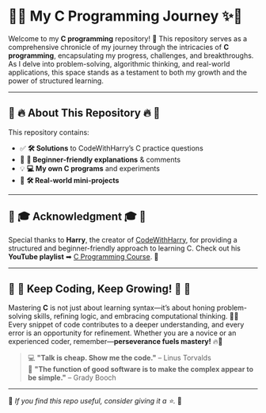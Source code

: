 # 🎯✨ My C Programming Journey ✨🎯

Welcome to my **C programming** repository! 🚀 This repository serves as a comprehensive chronicle of my journey through the intricacies of **C programming**, encapsulating my progress, challenges, and breakthroughs. As I delve into problem-solving, algorithmic thinking, and real-world applications, this space stands as a testament to both my growth and the power of structured learning. 

---
## 📌 🔥 About This Repository 🔥 📌
This repository contains:
- ✅ **🛠 Solutions** to CodeWithHarry’s C practice questions
- 📝 **📖 Beginner-friendly explanations** & comments
- 💡 **💻 My own C programs** and experiments
- 🔧 **🛠 Real-world mini-projects**

---
## 🙌 🎓 Acknowledgment 🎓 🙌
Special thanks to **Harry**, the creator of [CodeWithHarry](https://www.youtube.com/c/CodeWithHarry), for providing a structured and beginner-friendly approach to learning C. Check out his **YouTube playlist** ➡ [C Programming Course](https://www.youtube.com/playlist?list=PLu0W_9lII9ahSEQv6cHtu8JBXNgK2_QMX). 🎥

---
## 🌟 🚀 Keep Coding, Keep Growing! 🚀 🌟
Mastering **C** is not just about learning syntax—it’s about honing problem-solving skills, refining logic, and embracing computational thinking. 🧠💡 Every snippet of code contributes to a deeper understanding, and every error is an opportunity for refinement. Whether you are a novice or an experienced coder, remember—**perseverance fuels mastery!** 🔥🚀

> 💻 **"Talk is cheap. Show me the code."** – Linus Torvalds  
> 🚀 **"The function of good software is to make the complex appear to be simple."** – Grady Booch

---
💙 _If you find this repo useful, consider giving it a ⭐._ 💙

